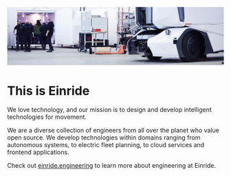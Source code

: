 <img src="/profile/hero.jpg" />

This is Einride
===============

We love technology, and our mission is to design and develop intelligent technologies for movement.

We are a diverse collection of engineers from all over the planet who value open source. We develop technologies within domains ranging from autonomous systems, to electric fleet planning, to cloud services and frontend applications.

Check out [einride.engineering](https://einride.engineering) to learn more about engineering at Einride.
